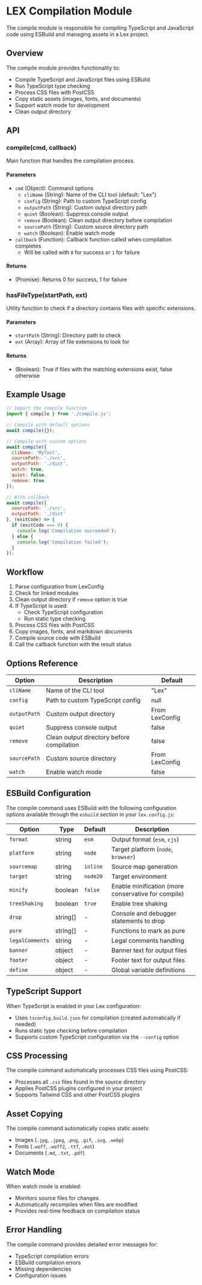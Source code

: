 # LEX Compilation Module

The compile module is responsible for compiling TypeScript and JavaScript code using ESBuild and managing assets in a Lex project.

## Overview

The compile module provides functionality to:

- Compile TypeScript and JavaScript files using ESBuild
- Run TypeScript type checking
- Process CSS files with PostCSS
- Copy static assets (images, fonts, and documents)
- Support watch mode for development
- Clean output directory

## API

### compile(cmd, callback)

Main function that handles the compilation process.

#### Parameters

- `cmd` (Object): Command options
  - `cliName` (String): Name of the CLI tool (default: "Lex")
  - `config` (String): Path to custom TypeScript config
  - `outputPath` (String): Custom output directory path
  - `quiet` (Boolean): Suppress console output
  - `remove` (Boolean): Clean output directory before compilation
  - `sourcePath` (String): Custom source directory path
  - `watch` (Boolean): Enable watch mode
- `callback` (Function): Callback function called when compilation completes
  - Will be called with `0` for success or `1` for failure

#### Returns

- (Promise<number>): Returns 0 for success, 1 for failure

### hasFileType(startPath, ext)

Utility function to check if a directory contains files with specific extensions.

#### Parameters

- `startPath` (String): Directory path to check
- `ext` (Array<String>): Array of file extensions to look for

#### Returns

- (Boolean): True if files with the matching extensions exist, false otherwise

## Example Usage

```javascript
// Import the compile function
import { compile } from './compile.js';

// Compile with default options
await compile({});

// Compile with custom options
await compile({
  cliName: 'MyTool',
  sourcePath: './src',
  outputPath: './dist',
  watch: true,
  quiet: false,
  remove: true
});

// With callback
await compile({
  sourcePath: './src',
  outputPath: './dist'
}, (exitCode) => {
  if (exitCode === 0) {
    console.log('Compilation succeeded');
  } else {
    console.log('Compilation failed');
  }
});
```

## Workflow

1. Parse configuration from LexConfig
2. Check for linked modules
3. Clean output directory if `remove` option is true
4. If TypeScript is used:
   - Check TypeScript configuration
   - Run static type checking
5. Process CSS files with PostCSS
6. Copy images, fonts, and markdown documents
7. Compile source code with ESBuild
8. Call the callback function with the result status

## Options Reference

| Option | Description | Default |
|--------|-------------|---------|
| `cliName` | Name of the CLI tool | "Lex" |
| `config` | Path to custom TypeScript config | null |
| `outputPath` | Custom output directory | From LexConfig |
| `quiet` | Suppress console output | false |
| `remove` | Clean output directory before compilation | false |
| `sourcePath` | Custom source directory | From LexConfig |
| `watch` | Enable watch mode | false |

## ESBuild Configuration

The compile command uses ESBuild with the following configuration options available through the `esbuild` section in your `lex.config.js`:

| Option | Type | Default | Description |
|--------|------|---------|-------------|
| `format` | string | `esm` | Output format (`esm`, `cjs`) |
| `platform` | string | `node` | Target platform (`node`, `browser`) |
| `sourcemap` | string | `inline` | Source map generation |
| `target` | string | `node20` | Target environment |
| `minify` | boolean | `false` | Enable minification (more conservative for compile) |
| `treeShaking` | boolean | `true` | Enable tree shaking |
| `drop` | string[] | - | Console and debugger statements to drop |
| `pure` | string[] | - | Functions to mark as pure |
| `legalComments` | string | - | Legal comments handling |
| `banner` | object | - | Banner text for output files |
| `footer` | object | - | Footer text for output files |
| `define` | object | - | Global variable definitions |

## TypeScript Support

When TypeScript is enabled in your Lex configuration:

- Uses `tsconfig.build.json` for compilation (created automatically if needed)
- Runs static type checking before compilation
- Supports custom TypeScript configuration via the `--config` option

## CSS Processing

The compile command automatically processes CSS files using PostCSS:

- Processes all `.css` files found in the source directory
- Applies PostCSS plugins configured in your project
- Supports Tailwind CSS and other PostCSS plugins

## Asset Copying

The compile command automatically copies static assets:

- Images (`.jpg`, `.jpeg`, `.png`, `.gif`, `.svg`, `.webp`)
- Fonts (`.woff`, `.woff2`, `.ttf`, `.eot`)
- Documents (`.md`, `.txt`, `.pdf`)

## Watch Mode

When watch mode is enabled:

- Monitors source files for changes
- Automatically recompiles when files are modified
- Provides real-time feedback on compilation status

## Error Handling

The compile command provides detailed error messages for:

- TypeScript compilation errors
- ESBuild compilation errors
- Missing dependencies
- Configuration issues
